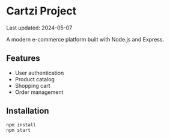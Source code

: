 # Cartzi Project

Last updated: 2024-05-07

A modern e-commerce platform built with Node.js and Express.

## Features
- User authentication
- Product catalog
- Shopping cart
- Order management

## Installation
```bash
npm install
npm start
```